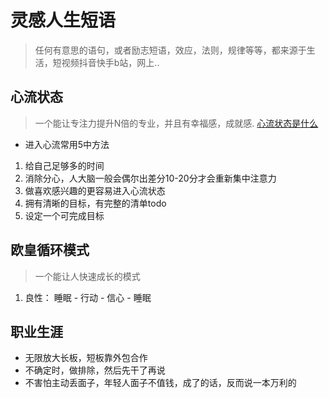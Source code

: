 # 灵感人生短语

> 任何有意思的语句，或者励志短语，效应，法则，规律等等，都来源于生活，短视频抖音快手b站，网上..


## 心流状态
> 一个能让专注力提升N倍的专业，并且有幸福感，成就感. 
<a href="https://vd3.bdstatic.com/mda-kcvqvabq5fimw1bx/hd/mda-kcvqvabq5fimw1bx.mp4" target="_blank">心流状态是什么</a>

* 进入心流常用5中方法
1. 给自己足够多的时间
2. 消除分心，人大脑一般会偶尔出差分10-20分才会重新集中注意力
3. 做喜欢感兴趣的更容易进入心流状态
4. 拥有清晰的目标，有完整的清单todo
5. 设定一个可完成目标


## 欧皇循环模式
> 一个能让人快速成长的模式
1. 良性： 睡眠 - 行动 - 信心 - 睡眠

## 职业生涯
* 无限放大长板，短板靠外包合作
* 不确定时，做排除，然后先干了再说
* 不害怕主动丢面子，年轻人面子不值钱，成了的话，反而说一本万利的